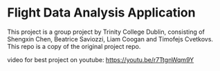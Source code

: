 # Flight Data Analysis Application
 
This project is a group project by Trinity College Dublin, consisting of Shengxin Chen, Beatrice Saviozzi, Liam Coogan and Timofejs Cvetkovs.
This repo is a copy of the original project repo.

video for best project on youtube: https://youtu.be/r7TtgnWqm9Y
